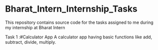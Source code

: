# Bharat_Intern_Internship_Tasks
This repository contains source code for the tasks assigned to me during my internship at Bharat Intern

Task 1 :#Calculator App
A calculator app having basic functions like add, subtract, divide, multiply.
